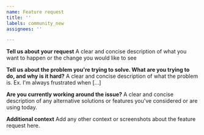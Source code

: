 ```yaml
---
name: Feature request
title: ''
labels: community_new
assignees: ''

---
```


**Tell us about your request**
A clear and concise description of what you want to happen or the change you would like to see

**Tell us about the problem you're trying to solve. What are you trying to do, and why is it hard?**
A clear and concise description of what the problem is. Ex. I'm always frustrated when [...]

**Are you currently working around the issue?**
A clear and concise description of any alternative solutions or features you've considered or are using today.

**Additional context**
Add any other context or screenshots about the feature request here.